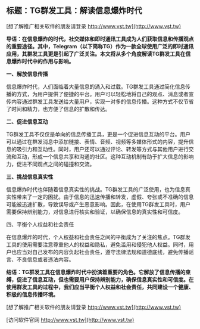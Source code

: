 ## **标题：TG群发工具：解读信息爆炸时代**

[想了解推广相关软件的朋友请登录 http://www.vst.tw](http://www.vst.tw)

**导语：在信息爆炸的时代，社交媒体和即时通讯工具成为人们获取信息和传播观点的重要途径。其中，Telegram（以下简称TG）作为一款全球使用广泛的即时通讯应用，其群发工具更是引起了广泛关注。本文将从多个角度解读TG群发工具在信息爆炸时代中的作用与影响。**

**一、解放信息传播**

信息爆炸时代，人们面临着大量信息的涌入和过载。TG群发工具通过简化信息传播的方式，为用户提供了便捷的平台。用户可以轻松地将自己的观点、消息或者宣传内容通过群发工具发送给大量用户，实现一对多的信息传播。这种方式不仅节省了时间和精力，也方便了信息的扩散和传达。

**二、促进信息互动**

TG群发工具不仅仅是单向的信息传播工具，更是一个促进信息互动的平台。用户可以通过在群发消息中添加链接、表情、音频、视频等多媒体形式的内容，提升信息的吸引力和互动性。同时，用户还可以通过评论、转发等方式与其他用户进行交流和互动，形成一个信息共享和沟通的社区。这种互动机制有助于扩大信息的影响力，促进不同观点之间的碰撞和交流。

**三、挑战信息真实性**

信息爆炸时代也伴随着信息真实性的挑战。TG群发工具的广泛使用，也为信息真实性带来了一定的困扰。由于信息的迅速传播和转发，虚假、夸张或不准确的信息可能被迅速扩散，导致误导或产生恶意影响。因此，在使用TG群发工具时，用户需要保持辨别能力，对信息进行核实和验证，以确保信息的真实性和可信度。

四、平衡个人权益和社会责任

在信息爆炸的时代，个人权益和社会责任之间的平衡成为了关注的焦点。TG群发工具的使用需要注意尊重他人的权益和隐私，避免滥用和侵犯他人权益。同时，用户也应当对自己发布的内容负起社会责任，遵守法律法规和道德底线，避免传播谣言、不良信息或者违法内容。

**结语：TG群发工具在信息爆炸时代中扮演着重要的角色。它解放了信息传播的束缚，促进了信息互动，但也需要用户保持辨别能力，确保信息真实性和可信度。在使用群发工具的过程中，我们应当平衡个人权益和社会责任，共同建设一个健康、积极的信息传播环境。**

[想了解推广相关软件的朋友请登录 http://www.vst.tw](http://www.vst.tw)


[访问软件官网 http://www.vst.tw](http://www.vst.tw)
